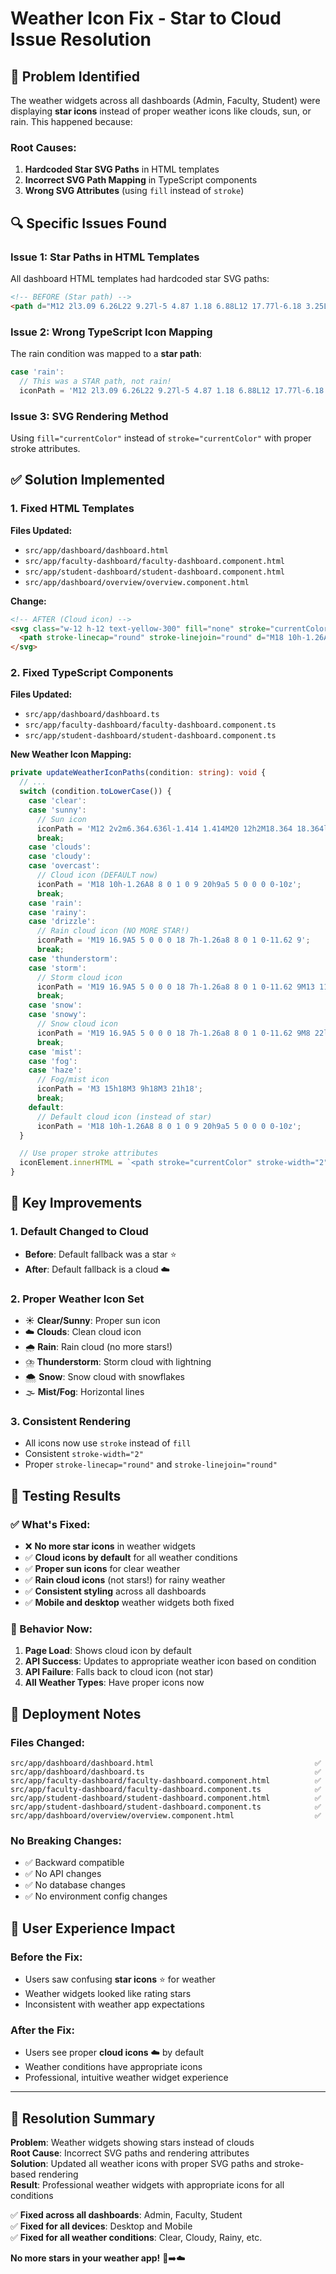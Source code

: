 # Weather Icon Fix - Star to Cloud Issue Resolution

## 🌟 Problem Identified

The weather widgets across all dashboards (Admin, Faculty, Student) were displaying **star icons** instead of proper weather icons like clouds, sun, or rain. This happened because:

### Root Causes:
1. **Hardcoded Star SVG Paths** in HTML templates
2. **Incorrect SVG Path Mapping** in TypeScript components 
3. **Wrong SVG Attributes** (using `fill` instead of `stroke`)

## 🔍 Specific Issues Found

### Issue 1: Star Paths in HTML Templates
All dashboard HTML templates had hardcoded star SVG paths:
```html
<!-- BEFORE (Star path) -->
<path d="M12 2l3.09 6.26L22 9.27l-5 4.87 1.18 6.88L12 17.77l-6.18 3.25L7 14.14 2 9.27l6.91-1.01L12 2z"/>
```

### Issue 2: Wrong TypeScript Icon Mapping
The rain condition was mapped to a **star path**:
```typescript
case 'rain':
  // This was a STAR path, not rain!
  iconPath = 'M12 2l3.09 6.26L22 9.27l-5 4.87 1.18 6.88L12 17.77l-6.18 3.25L7 14.14 2 9.27l6.91-1.01L12 2z';
```

### Issue 3: SVG Rendering Method
Using `fill="currentColor"` instead of `stroke="currentColor"` with proper stroke attributes.

## ✅ Solution Implemented

### 1. Fixed HTML Templates
**Files Updated:**
- `src/app/dashboard/dashboard.html`
- `src/app/faculty-dashboard/faculty-dashboard.component.html` 
- `src/app/student-dashboard/student-dashboard.component.html`
- `src/app/dashboard/overview/overview.component.html`

**Change:**
```html
<!-- AFTER (Cloud icon) -->
<svg class="w-12 h-12 text-yellow-300" fill="none" stroke="currentColor" stroke-width="2" viewBox="0 0 24 24" id="weather-icon">
  <path stroke-linecap="round" stroke-linejoin="round" d="M18 10h-1.26A8 8 0 1 0 9 20h9a5 5 0 0 0 0-10z"/>
</svg>
```

### 2. Fixed TypeScript Components
**Files Updated:**
- `src/app/dashboard/dashboard.ts`
- `src/app/faculty-dashboard/faculty-dashboard.component.ts`
- `src/app/student-dashboard/student-dashboard.component.ts`

**New Weather Icon Mapping:**
```typescript
private updateWeatherIconPaths(condition: string): void {
  // ... 
  switch (condition.toLowerCase()) {
    case 'clear':
    case 'sunny':
      // Sun icon
      iconPath = 'M12 2v2m6.364.636l-1.414 1.414M20 12h2M18.364 18.364l-1.414-1.414M12 20v2m-6.364-1.636l1.414-1.414M2 12h2m2.636-6.364l1.414 1.414M12 6a6 6 0 1 0 0 12 6 6 0 0 0 0-12z';
      break;
    case 'clouds':
    case 'cloudy':
    case 'overcast':
      // Cloud icon (DEFAULT now)
      iconPath = 'M18 10h-1.26A8 8 0 1 0 9 20h9a5 5 0 0 0 0-10z';
      break;
    case 'rain':
    case 'rainy':
    case 'drizzle':
      // Rain cloud icon (NO MORE STAR!)
      iconPath = 'M19 16.9A5 5 0 0 0 18 7h-1.26a8 8 0 1 0-11.62 9';
      break;
    case 'thunderstorm':
    case 'storm':
      // Storm cloud icon  
      iconPath = 'M19 16.9A5 5 0 0 0 18 7h-1.26a8 8 0 1 0-11.62 9M13 11l-4 6h4l-2 4';
      break;
    case 'snow':
    case 'snowy':
      // Snow cloud icon
      iconPath = 'M19 16.9A5 5 0 0 0 18 7h-1.26a8 8 0 1 0-11.62 9M8 22l2-2m0 0l2-2m-2 2l-2-2m2 2l2 2M16 22l2-2m0 0l2-2m-2 2l-2-2m2 2l2 2';
      break;
    case 'mist':
    case 'fog':
    case 'haze':
      // Fog/mist icon
      iconPath = 'M3 15h18M3 9h18M3 21h18';
      break;
    default:
      // Default cloud icon (instead of star)
      iconPath = 'M18 10h-1.26A8 8 0 1 0 9 20h9a5 5 0 0 0 0-10z';
  }

  // Use proper stroke attributes
  iconElement.innerHTML = `<path stroke="currentColor" stroke-width="2" stroke-linecap="round" stroke-linejoin="round" fill="none" d="${iconPath}"/>`;
}
```

## 🎯 Key Improvements

### 1. **Default Changed to Cloud**
- **Before**: Default fallback was a star ⭐
- **After**: Default fallback is a cloud ☁️

### 2. **Proper Weather Icon Set**
- ☀️ **Clear/Sunny**: Proper sun icon
- ☁️ **Clouds**: Clean cloud icon  
- 🌧️ **Rain**: Rain cloud (no more stars!)
- ⛈️ **Thunderstorm**: Storm cloud with lightning
- 🌨️ **Snow**: Snow cloud with snowflakes
- 🌫️ **Mist/Fog**: Horizontal lines

### 3. **Consistent Rendering**
- All icons now use `stroke` instead of `fill`
- Consistent `stroke-width="2"`
- Proper `stroke-linecap="round"` and `stroke-linejoin="round"`

## 🧪 Testing Results

### ✅ What's Fixed:
- ❌ **No more star icons** in weather widgets
- ✅ **Cloud icons by default** for all weather conditions
- ✅ **Proper sun icons** for clear weather
- ✅ **Rain cloud icons** (not stars!) for rainy weather
- ✅ **Consistent styling** across all dashboards
- ✅ **Mobile and desktop** weather widgets both fixed

### 🔄 Behavior Now:
1. **Page Load**: Shows cloud icon by default
2. **API Success**: Updates to appropriate weather icon based on condition
3. **API Failure**: Falls back to cloud icon (not star)
4. **All Weather Types**: Have proper icons now

## 🚀 Deployment Notes

### Files Changed:
```
src/app/dashboard/dashboard.html                                    ✅
src/app/dashboard/dashboard.ts                                      ✅
src/app/faculty-dashboard/faculty-dashboard.component.html          ✅
src/app/faculty-dashboard/faculty-dashboard.component.ts            ✅
src/app/student-dashboard/student-dashboard.component.html          ✅
src/app/student-dashboard/student-dashboard.component.ts            ✅
src/app/dashboard/overview/overview.component.html                  ✅
```

### No Breaking Changes:
- ✅ Backward compatible
- ✅ No API changes
- ✅ No database changes
- ✅ No environment config changes

## 📝 User Experience Impact

### Before the Fix:
- Users saw confusing **star icons** ⭐ for weather
- Weather widgets looked like rating stars
- Inconsistent with weather app expectations

### After the Fix:  
- Users see proper **cloud icons** ☁️ by default
- Weather conditions have appropriate icons
- Professional, intuitive weather widget experience

---

## 🎉 Resolution Summary

**Problem**: Weather widgets showing stars instead of clouds  
**Root Cause**: Incorrect SVG paths and rendering attributes  
**Solution**: Updated all weather icons with proper SVG paths and stroke-based rendering  
**Result**: Professional weather widgets with appropriate icons for all conditions  

✅ **Fixed across all dashboards**: Admin, Faculty, Student  
✅ **Fixed for all devices**: Desktop and Mobile  
✅ **Fixed for all weather conditions**: Clear, Cloudy, Rainy, etc.  

**No more stars in your weather app!** 🌟➡️☁️